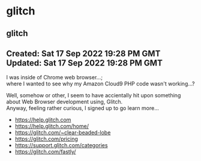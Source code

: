 # glitch
glitch
-----
Created: Sat 17 Sep 2022 19:28 PM GMT  
Updated: Sat 17 Sep 2022 19:28 PM GMT  
-----
I was inside of Chrome web browser...;  
where I wanted to see why my Amazon Cloud9 PHP code wasn't working...?  

Well, somehow or other, I seem to have accientally hit upon something about Web Browser development using, Glitch.  
Anyway, feeling rather curious, I signed up to go learn more...  

- https://help.glitch.com  
- https://help.glitch.com/home/  
- https://glitch.com/~clear-beaded-lobe  
- https://glitch.com/pricing  
- https://support.glitch.com/categories  
- https://glitch.com/fastly/  
